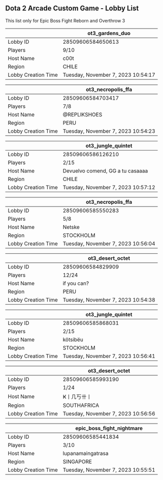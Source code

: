 ## Dota 2 Arcade Custom Game - Lobby List

This list only for Epic Boss Fight Reborn and Overthrow 3

|  | ot3_gardens_duo |
| ------ | ------ |
| Lobby ID | 28509606584650613 |
| Players | 9/10 |
| Host Name | c00t |
| Region | CHILE |
| Lobby Creation Time | Tuesday, November 7, 2023 10:54:17 |


|  | ot3_necropolis_ffa |
| ------ | ------ |
| Lobby ID | 28509606584703417 |
| Players | 7/8 |
| Host Name | @REPLIKSHOES |
| Region | PERU |
| Lobby Creation Time | Tuesday, November 7, 2023 10:54:23 |


|  | ot3_jungle_quintet |
| ------ | ------ |
| Lobby ID | 28509606586126210 |
| Players | 2/15 |
| Host Name | Devuelvo comend, GG a tu casaaaa |
| Region | CHILE |
| Lobby Creation Time | Tuesday, November 7, 2023 10:57:12 |


|  | ot3_necropolis_ffa |
| ------ | ------ |
| Lobby ID | 28509606585550283 |
| Players | 5/8 |
| Host Name | Netske |
| Region | STOCKHOLM |
| Lobby Creation Time | Tuesday, November 7, 2023 10:56:04 |


|  | ot3_desert_octet |
| ------ | ------ |
| Lobby ID | 28509606584829909 |
| Players | 12/24 |
| Host Name | if you can? |
| Region | PERU |
| Lobby Creation Time | Tuesday, November 7, 2023 10:54:38 |


|  | ot3_jungle_quintet |
| ------ | ------ |
| Lobby ID | 28509606585868031 |
| Players | 2/15 |
| Host Name | kötsibëu |
| Region | STOCKHOLM |
| Lobby Creation Time | Tuesday, November 7, 2023 10:56:41 |


|  | ot3_desert_octet |
| ------ | ------ |
| Lobby ID | 28509606585993190 |
| Players | 1/24 |
| Host Name | Ҝ丨几丂卄丨 |
| Region | SOUTHAFRICA |
| Lobby Creation Time | Tuesday, November 7, 2023 10:56:56 |


|  | epic_boss_fight_nightmare |
| ------ | ------ |
| Lobby ID | 28509606585441834 |
| Players | 3/10 |
| Host Name | lupanamaingatrasa |
| Region | SINGAPORE |
| Lobby Creation Time | Tuesday, November 7, 2023 10:55:51 |


